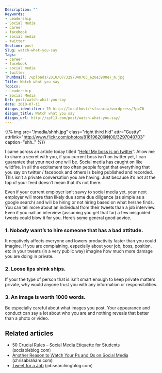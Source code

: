 ```yaml
---
Description: ""
Keywords:
- Leadership
- Social Media
- career
- facebook
- social media
- twitter
Section: post
Slug: watch-what-you-say
Tags:
- career
- facebook
- social media
- twitter
Thumbnail: /uploads/2010/07/3297040703_620e3900e7_m.jpg
Title: Watch what you say
Topics:
- Leadership
- Social Media
Url: post/watch-what-you-say
date: 2010-07-11
disqus_identifier: 70 http://localhost/~sfrancia/wordpress/?p=70
disqus_title: Watch what you say
disqus_url: http://spf13.com/post/watch-what-you-say/
---
```


{{% img src="/media/shhh.jpg" class="right third hid" attr="Gustty" attrlink="http://www.flickr.com/photos/81619620@N00/3297040703" caption="shh.." %}}

I came across an article today titled “[Help! My boss is on
twitter](http://www.guardian.co.uk/media/pda/2009/nov/11/rules-if-boss-follows-you-on-twitter-etiquette)“.
Allow me to share a secret with you, if you current boss isn’t on
twitter yet, I can guarantee that your next one will be. Social media
has caught on like wildfire. In all the excitement too often people
forget that everything that you say on twitter / facebook and others is
being published and recorded. This isn’t a private conversation you are
having. Just because it’s not at the top of your feed doesn’t mean that
it’s not there.

Even if your current employer isn’t savvy to social media yet, your
next employer will more than likely due some due diligence (as simple as
a google search) and will be hiring or not hiring based on what he/she
finds. You can tell more about an individual from their tweets than a
job interview. Even if you nail an interview (assuming you get that far)
a few misguided tweets could blow it for you. Here’s some general good
advice.

### 1. Nobody want’s to hire someone that has a bad attitude.

It negatively affects everyone and lowers productivity faster than you
could imagine. If you are complaining, especially about your job, boss,
position, etc in your tweets (in a very public way) imagine how much
more damage you are doing in private.

### 2. Loose lips shink ships.

If your the type of person that is isn’t smart enough to keep private
matters private, why would anyone trust you with any information or
responsibilities.

### 3. An image is worth 1000 words.

Be especially careful about what images you post. Your appearance and
conduct can say a lot about who you are and nothing reveals that better
than a photo or video.

## Related articles
-   [50 Crucial Rules – Social Media Etiquette for
    Students](http://www.sociableblog.com/2010/04/01/50-crucial-rules-social-media-etiquette-for-students/)
    (sociableblog.com)
-   [Another Reason to Watch Your Ps and Qs on Social
    Media](http://chrisabraham.com/2010/04/30/another-reason-to-watch-your-ps-and-qs-on-social-media/)
    (chrisabraham.com)
-   [Tweet for a
    Job](http://jobsearchingblog.com/2010/05/04/tweet-for-a-job/)
    (jobsearchingblog.com)

